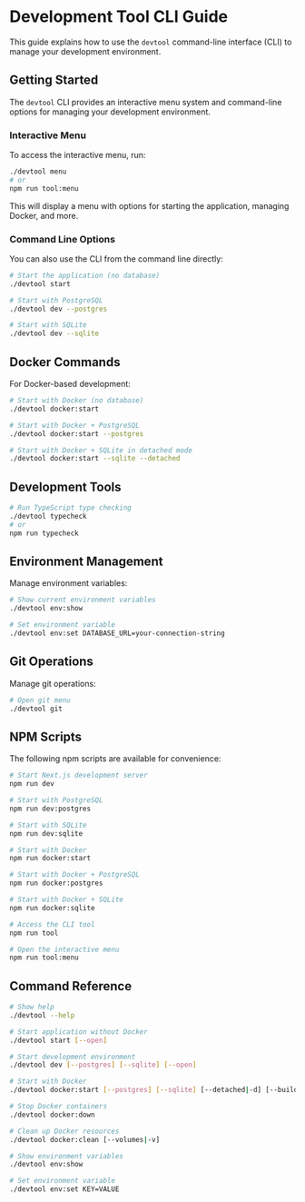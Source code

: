 # Development Tool CLI Guide

This guide explains how to use the `devtool` command-line interface (CLI) to manage your development environment.

## Getting Started

The `devtool` CLI provides an interactive menu system and command-line options for managing your development environment.

### Interactive Menu

To access the interactive menu, run:

```bash
./devtool menu
# or
npm run tool:menu
```

This will display a menu with options for starting the application, managing Docker, and more.

### Command Line Options

You can also use the CLI from the command line directly:

```bash
# Start the application (no database)
./devtool start

# Start with PostgreSQL
./devtool dev --postgres

# Start with SQLite
./devtool dev --sqlite
```

## Docker Commands

For Docker-based development:

```bash
# Start with Docker (no database)
./devtool docker:start

# Start with Docker + PostgreSQL
./devtool docker:start --postgres

# Start with Docker + SQLite in detached mode
./devtool docker:start --sqlite --detached
```

## Development Tools

```bash
# Run TypeScript type checking
./devtool typecheck
# or
npm run typecheck
```

## Environment Management

Manage environment variables:

```bash
# Show current environment variables
./devtool env:show

# Set environment variable
./devtool env:set DATABASE_URL=your-connection-string
```

## Git Operations

Manage git operations:

```bash
# Open git menu
./devtool git
```

## NPM Scripts

The following npm scripts are available for convenience:

```bash
# Start Next.js development server
npm run dev

# Start with PostgreSQL
npm run dev:postgres

# Start with SQLite
npm run dev:sqlite

# Start with Docker
npm run docker:start

# Start with Docker + PostgreSQL
npm run docker:postgres

# Start with Docker + SQLite
npm run docker:sqlite

# Access the CLI tool
npm run tool

# Open the interactive menu
npm run tool:menu
```

## Command Reference

```bash
# Show help
./devtool --help

# Start application without Docker
./devtool start [--open]

# Start development environment
./devtool dev [--postgres] [--sqlite] [--open]

# Start with Docker
./devtool docker:start [--postgres] [--sqlite] [--detached|-d] [--build|-b] [--dev] [--open]

# Stop Docker containers
./devtool docker:down

# Clean up Docker resources
./devtool docker:clean [--volumes|-v]

# Show environment variables
./devtool env:show

# Set environment variable
./devtool env:set KEY=VALUE
```
